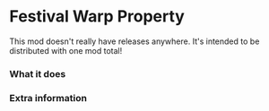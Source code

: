 ﻿# Festival Warp Property

This mod doesn't really have releases anywhere. It's intended to be distributed with one mod total!

### What it does

### Extra information

